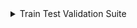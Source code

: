<details>
 <summary>
  Train Test Validation Suite
 </summary>
 <table id="T_fe91e">
  <thead>
   <tr>
    <th class="col_heading level0 col0" id="T_fe91e_level0_col0">
     Status
    </th>
    <th class="col_heading level0 col1" id="T_fe91e_level0_col1">
     Check
    </th>
    <th class="col_heading level0 col2" id="T_fe91e_level0_col2">
     Condition
    </th>
    <th class="col_heading level0 col3" id="T_fe91e_level0_col3">
     More Info
    </th>
   </tr>
  </thead>
  <tbody>
   <tr>
    <td class="data row0 col0" id="T_fe91e_row0_col0">
     <div style="color: green;text-align: center">
      ✓
     </div>
    </td>
    <td class="data row0 col1" id="T_fe91e_row0_col1">
     Datasets Size Comparison
    </td>
    <td class="data row0 col2" id="T_fe91e_row0_col2">
     Test-Train size ratio is greater than 0.01
    </td>
    <td class="data row0 col3" id="T_fe91e_row0_col3">
     Test-Train size ratio is 0.43
    </td>
   </tr>
   <tr>
    <td class="data row1 col0" id="T_fe91e_row1_col0">
     <div style="color: green;text-align: center">
      ✓
     </div>
    </td>
    <td class="data row1 col1" id="T_fe91e_row1_col1">
     New Label Train Test
    </td>
    <td class="data row1 col2" id="T_fe91e_row1_col2">
     Number of new label values is less or equal to 0
    </td>
    <td class="data row1 col3" id="T_fe91e_row1_col3">
     Found 0 new labels in test data: []
    </td>
   </tr>
   <tr>
    <td class="data row2 col0" id="T_fe91e_row2_col0">
     <div style="color: green;text-align: center">
      ✓
     </div>
    </td>
    <td class="data row2 col1" id="T_fe91e_row2_col1">
     New Category Train Test
    </td>
    <td class="data row2 col2" id="T_fe91e_row2_col2">
     Ratio of samples with a new category is less or equal to 0%
    </td>
    <td class="data row2 col3" id="T_fe91e_row2_col3">
     Passed for 4 relevant features
    </td>
   </tr>
   <tr>
    <td class="data row3 col0" id="T_fe91e_row3_col0">
     <div style="color: green;text-align: center">
      ✓
     </div>
    </td>
    <td class="data row3 col1" id="T_fe91e_row3_col1">
     String Mismatch Comparison
    </td>
    <td class="data row3 col2" id="T_fe91e_row3_col2">
     No new variants allowed in test data
    </td>
    <td class="data row3 col3" id="T_fe91e_row3_col3">
     Passed for 3 relevant columns
    </td>
   </tr>
   <tr>
    <td class="data row4 col0" id="T_fe91e_row4_col0">
     <div style="color: green;text-align: center">
      ✓
     </div>
    </td>
    <td class="data row4 col1" id="T_fe91e_row4_col1">
     Train Test Samples Mix
    </td>
    <td class="data row4 col2" id="T_fe91e_row4_col2">
     Percentage of test data samples that appear in train data is less or equal to 5%
    </td>
    <td class="data row4 col3" id="T_fe91e_row4_col3">
     No samples mix found
    </td>
   </tr>
   <tr>
    <td class="data row5 col0" id="T_fe91e_row5_col0">
     <div style="color: green;text-align: center">
      ✓
     </div>
    </td>
    <td class="data row5 col1" id="T_fe91e_row5_col1">
     Feature Label Correlation Change
    </td>
    <td class="data row5 col2" id="T_fe91e_row5_col2">
     Train-Test features' Predictive Power Score difference is less than 0.2
    </td>
    <td class="data row5 col3" id="T_fe91e_row5_col3">
     Passed for 9 relevant columns
    </td>
   </tr>
   <tr>
    <td class="data row6 col0" id="T_fe91e_row6_col0">
     <div style="color: green;text-align: center">
      ✓
     </div>
    </td>
    <td class="data row6 col1" id="T_fe91e_row6_col1">
     Feature Label Correlation Change
    </td>
    <td class="data row6 col2" id="T_fe91e_row6_col2">
     Train features' Predictive Power Score is less than 0.7
    </td>
    <td class="data row6 col3" id="T_fe91e_row6_col3">
     Passed for 9 relevant columns
    </td>
   </tr>
   <tr>
    <td class="data row7 col0" id="T_fe91e_row7_col0">
     <div style="color: green;text-align: center">
      ✓
     </div>
    </td>
    <td class="data row7 col1" id="T_fe91e_row7_col1">
     Feature Drift
    </td>
    <td class="data row7 col2" id="T_fe91e_row7_col2">
     categorical drift score &lt; 0.2 and numerical drift score &lt; 0.2
    </td>
    <td class="data row7 col3" id="T_fe91e_row7_col3">
     Passed for 8 columns out of 8 columns.
Found column "cat1" has the highest categorical drift score: 6.07E-3
Found column "cont4" has the highest numerical drift score: 5.42E-3
    </td>
   </tr>
   <tr>
    <td class="data row8 col0" id="T_fe91e_row8_col0">
     <div style="color: green;text-align: center">
      ✓
     </div>
    </td>
    <td class="data row8 col1" id="T_fe91e_row8_col1">
     Label Drift
    </td>
    <td class="data row8 col2" id="T_fe91e_row8_col2">
     Label drift score &lt; 0.15
    </td>
    <td class="data row8 col3" id="T_fe91e_row8_col3">
     Label's drift score Cramer's V is 0
    </td>
   </tr>
   <tr>
    <td class="data row9 col0" id="T_fe91e_row9_col0">
     <div style="color: green;text-align: center">
      ✓
     </div>
    </td>
    <td class="data row9 col1" id="T_fe91e_row9_col1">
     Multivariate Drift
    </td>
    <td class="data row9 col2" id="T_fe91e_row9_col2">
     Drift value is less than 0.25
    </td>
    <td class="data row9 col3" id="T_fe91e_row9_col3">
     Found drift value of: 0.01, corresponding to a domain classifier AUC of: 0.51
    </td>
   </tr>
  </tbody>
 </table>
</details>
